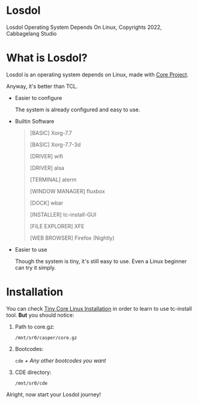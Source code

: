 # Losdol

Losdol Operating System Depends On Linux, Copyrights 2022, Cabbagelang Studio

# What is Losdol?

Losdol is an operating system depends on Linux, made with [Core Project](https://www.tinycorelinux.net).

Anyway, it's better than TCL.

- Easier to configure
  
  The system is already configured and easy to use.

- Builtin Software
  
  > [BASIC] Xorg-7.7
  > 
  > [BASIC] Xorg-7.7-3d
  > 
  > [DRIVER] wifi
  > 
  > [DRIVER] alsa
  > 
  > [TERMINAL] aterm
  > 
  > [WINDOW MANAGER] fluxbox
  > 
  > [DOCK] wbar
  > 
  > [INSTALLER] tc-install-GUI
  > 
  > [FILE EXPLORER] XFE
  > 
  > [WEB BROWSER] Firefox (Nightly)

- Easier to use
  
  Though the system is tiny, it's still easy to use. Even a Linux beginner can try it simply.

# Installation

You can check [Tiny Core Linux Installation](http://www.tinycorelinux.net/install.html) in order to learn to use tc-install tool. **But** you should notice:

1. Path to core.gz:
   
   `/mnt/sr0/casper/core.gz`

2. Bootcodes:
   
   `cde` *+ Any other bootcodes you want*

3. CDE directory:
   
   `/mnt/sr0/cde`

Alright, now start your Losdol journey!
